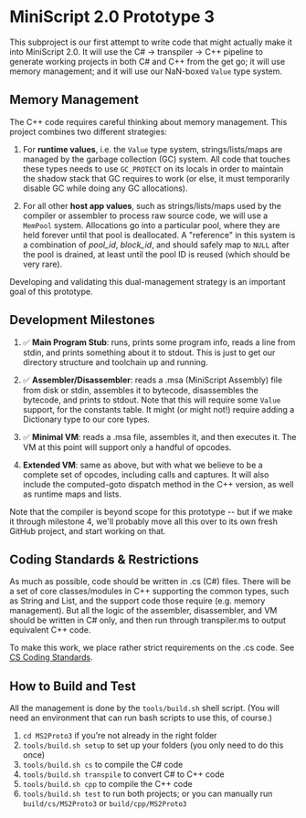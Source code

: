 # MiniScript 2.0 Prototype 3

This subproject is our first attempt to write code that might actually make it into MiniScript 2.0.  It will use the C# -> transpiler -> C++ pipeline to generate working projects in both C# and C++ from the get go; it will use memory management; and it will use our NaN-boxed `Value` type system.

## Memory Management

The C++ code requires careful thinking about memory management.  This project combines two different strategies:

1. For **runtime values**, i.e. the `Value` type system, strings/lists/maps are managed by the garbage collection (GC) system.  All code that touches these types needs to use `GC_PROTECT` on its locals in order to maintain the shadow stack that GC requires to work (or else, it must temporarily disable GC while doing any GC allocations).

2. For all other **host app values**, such as strings/lists/maps used by the compiler or assembler to process raw source code, we will use a `MemPool` system.  Allocations go into a particular pool, where they are held forever until that pool is deallocated.  A "reference" in this system is a combination of *pool_id*, *block_id*, and should safely map to `NULL` after the pool is drained, at least until the pool ID is reused (which should be very rare).

Developing and validating this dual-management strategy is an important goal of this prototype.

## Development Milestones

1. ✅ **Main Program Stub**: runs, prints some program info, reads a line from stdin, and prints something about it to stdout.  This is just to get our directory structure and toolchain up and running.

2. ✅ **Assembler/Disassembler**: reads a .msa (MiniScript Assembly) file from disk or stdin, assembles it to bytecode, disassembles the bytecode, and prints to stdout.  Note that this will require some `Value` support, for the constants table.  It might (or might not!) require adding a Dictionary type to our core types.

3. ✅ **Minimal VM**: reads a .msa file, assembles it, and then executes it.  The VM at this point will support only a handful of opcodes.

4. **Extended VM**: same as above, but with what we believe to be a complete set of opcodes, including calls and captures.  It will also include the computed-goto dispatch method in the C++ version, as well as runtime maps and lists.

Note that the compiler is beyond scope for this prototype -- but if we make it through milestone 4, we'll probably move all this over to its own fresh GitHub project, and start working on that.

## Coding Standards & Restrictions

As much as possible, code should be written in .cs (C#) files.  There will be a set of core classes/modules in C++ supporting the common types, such as String and List, and the support code those require (e.g. memory management).  But all the logic of the assembler, disassembler, and VM should be written in C# only, and then run through transpiler.ms to output equivalent C++ code.

To make this work, we place rather strict requirements on the .cs code.  See [CS Coding Standards](CS_CODING_STANDARDS.md).

## How to Build and Test

All the management is done by the `tools/build.sh` shell script.  (You will need an environment that can run bash scripts to use this, of course.)

1. `cd MS2Proto3` if you're not already in the right folder
2. `tools/build.sh setup` to set up your folders (you only need to do this once)
3. `tools/build.sh cs` to compile the C# code
4. `tools/build.sh transpile` to convert C# to C++ code
5. `tools/build.sh cpp` to compile the C++ code
6. `tools/build.sh test` to run both projects; or you can manually run `build/cs/MS2Proto3` or `build/cpp/MS2Proto3`
